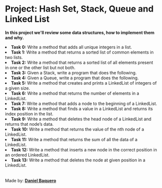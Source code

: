 <html>
<h1>Project: Hash Set, Stack, Queue and Linked List</h1>
<p><strong>In this project we'll review some data structures, how to implement them and why.</strong></p>
<body>
<li><strong>Task 0:</strong> Write a method that adds all unique integers in a list.</li>
<li><strong>Task 1:</strong> Write a method that returns a sorted list of common elements in two lists.</li>
<li><strong>Task 2:</strong> Write a method that returns a sorted list of all elements present in one or the other list but not both.</li>
<li><strong>Task 3:</strong> Given a Stack<string>, write a program that does the following.</li>
<li><strong>Task 4:</strong> Given a Queue<string>, write a program that does the following.</li>
<li><strong>Task 5:</strong> Write a method that creates and prints a LinkedList of integers of a given size.</li>
<li><strong>Task 6:</strong> Write a method that returns the number of elements in a LinkedList.</li>
<li><strong>Task 7:</strong> Write a method that adds a node to the beginning of a LinkedList.</li>
<li><strong>Task 8:</strong> Write a method that finds a value in a LinkedList and returns its index position in the list.</li>
<li><strong>Task 9:</strong> Write a method that deletes the head node of a LinkedList and returns that node’s data.</li>
<li><strong>Task 10:</strong> Write a method that returns the value of the nth node of a LinkedList.</li>
<li><strong>Task 11:</strong> Write a method that returns the sum of all the data of a LinkedList.</li>
<li><strong>Task 12:</strong> Write a method that inserts a new node in the correct position in an ordered LinkedList.</li>
<li><strong>Task 13:</strong> Write a method that deletes the node at given position in a LinkedList.</li>
</body>
<br>
<br>
<footer>Made by: <strong><a href=“https://github.com/DanielBaquero28”>Daniel Baquero</a></strong></footer>
</html>